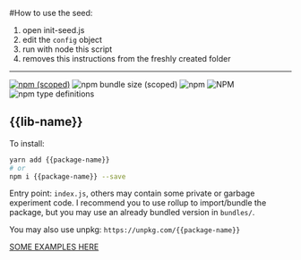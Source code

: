 #How to use the seed:
1) open init-seed.js
2) edit the `config` object
3) run with node this script
4) removes this instructions from the freshly created folder

---------

[![npm (scoped)](https://img.shields.io/npm/v/{{package-name}}.svg)](https://www.npmjs.com/package/{{package-name}})
![npm bundle size (scoped)](https://img.shields.io/bundlephobia/minzip/{{package-name}}.svg)
![npm](https://img.shields.io/npm/dm/{{package-name}}.svg)
![NPM](https://img.shields.io/npm/l/{{package-name}}.svg)
![npm type definitions](https://img.shields.io/npm/types/{{package-name}}.svg)


## {{lib-name}} ##
To install:
```bash
yarn add {{package-name}}
# or 
npm i {{package-name}} --save
```

Entry point: `index.js`, others may contain some private or garbage experiment code. I recommend you to use rollup to import/bundle the package,
but you may use an already bundled version in `bundles/`.

You may also use unpkg: `https://unpkg.com/{{package-name}}`

[SOME EXAMPLES HERE](./examples/README.md)

